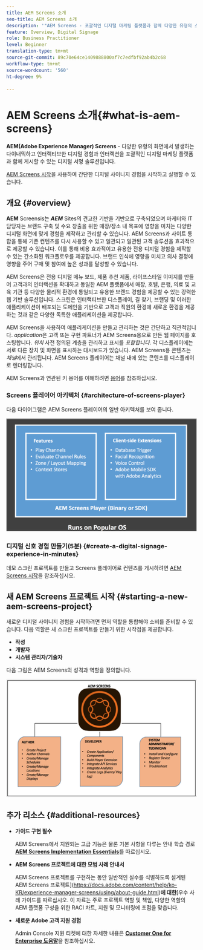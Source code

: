 ```yaml
---
title: AEM Screens 소개
seo-title: AEM Screens 소개
description: '"AEM Screens - 포괄적인 디지털 마케팅 플랫폼과 함께 다양한 유형의 스크린과 관련된 다이내믹하고 인터랙티브한 디지털 경험과 인터랙션을 게시할 수 있는 디지털 서명 솔루션입니다."'
feature: Overview, Digital Signage
role: Business Practitioner
level: Beginner
translation-type: tm+mt
source-git-commit: 89c70e64ce1409888800af7c7edfbf92ab4b2c68
workflow-type: tm+mt
source-wordcount: '560'
ht-degree: 9%

---
```



# AEM Screens 소개{#what-is-aem-screens}

**AEM(Adobe Experience Manager) Screens**  - 다양한 유형의 화면에서 발생하는 다이내믹하고 인터랙티브한 디지털 경험과 인터랙션을 포괄적인 디지털 마케팅 플랫폼과 함께 게시할 수 있는 디지털 서명 솔루션입니다.

[AEM Screens 시작](kickstart-for-aem-screens.md)을 사용하여 간단한 디지털 사이니지 경험을 시작하고 실행할 수 있습니다.

## 개요 {#overview}

**AEM** Screensis는  ***AEM*** Sites의 견고한 기반을 기반으로 구축되었으며 마케터와 IT 담당자는 브랜드 구축 및 수요 창출을 위한 매장/장소 내 목표에 영향을 미치는 다양한 디지털 화면에 맞게 경험을 제작하고 관리할 수 있습니다. AEM Screens과 사이트 통합을 통해 기존 컨텐츠를 다시 사용할 수 있고 일관되고 일관된 고객 솔루션을 효과적으로 제공할 수 있습니다. 이를 통해 비용 효과적이고 유용한 전용 디지털 경험을 제작할 수 있는 간소화된 워크플로우를 제공합니다. 브랜드 인식에 영향을 미치고 의사 결정에 영향을 주어 구매 및 참여에 높은 성과를 달성할 수 있습니다.

AEM Screens은 전용 디지털 메뉴 보드, 제품 추천 제품, 라이프스타일 이미지를 만들어 고객과의 인터랙션을 확대하고 동일한 AEM 플랫폼에서 매장, 호텔, 은행, 의료 및 교육 기관 등 다양한 물리적 환경에 통일되고 유용한 브랜드 경험을 제공할 수 있는 강력한 웹 기반 솔루션입니다. 스크린은 인터랙티브한 디스플레이, 길 찾기, 브랜딩 및 이러한 애플리케이션이 배포되는 도메인을 기반으로 고객과 직원의 환경에 새로운 환경을 제공하는 것과 같은 다양한 독특한 애플리케이션을 제공합니다.

AEM Screens을 사용하여 애플리케이션을 만들고 관리하는 것은 간단하고 직관적입니다. *application*&#x200B;은 고객 또는 구현 파트너가 AEM Screens용으로 만든 웹 페이지를 호스팅합니다. *위치* 사전 정의된 계층을 관리하고 표시를  *포함합니다*. 각 디스플레이에는 서로 다른 장치 및 화면을 표시하는 대시보드가 있습니다. AEM Screens용 콘텐츠는 *채널*&#x200B;에서 관리됩니다. AEM Screens 플레이어는 채널 내에 있는 콘텐츠를 디스플레이로 렌더링합니다.

AEM Screens과 연관된 키 용어를 이해하려면 [용어](screens-glossary.md)를 참조하십시오.

### Screens 플레이어 아키텍처 {#architecture-of-screens-player}

다음 다이어그램은 AEM Screens 플레이어의 일반 아키텍처를 보여 줍니다.

![chlimage_1-29](assets/chlimage_1-29.png)

### 디지털 신호 경험 만들기(5분) {#create-a-digital-signage-experience-in-minutes}

데모 스크린 프로젝트를 만들고 Screens 플레이어로 컨텐츠를 게시하려면 [AEM Screens 시작](kickstart-for-aem-screens.md)을 참조하십시오.

## 새 AEM Screens 프로젝트 시작 {#starting-a-new-aem-screens-project}

새로운 디지털 사이니지 경험을 시작하려면 먼저 역할을 통합해야 소비를 준비할 수 있습니다. 다음 역할은 새 스크린 프로젝트를 만들기 위한 시작점을 제공합니다.

* **작성**
* **개발자**
* **시스템 관리자/기술자**

다음 그림은 AEM Screens의 성격과 역할을 정의합니다.

![chlimage_1-30](assets/chlimage_1-30.png)


## 추가 리소스 {#additional-resources}

* **가이드 구현 필수**

   AEM Screens에서 지원되는 고급 기능은 물론 기본 사항을 다루는 안내 학습 경로 **[AEM Screens Implementation Essentials](https://guided.adobe.com/?launch=AEM-7a#recommended/solutions/experience-manager)**&#x200B;를 따르십시오.

* **AEM Screens 프로젝트에 대한 모범 사례 안내서**

   AEM Screens 프로젝트를 구현하는 동안 일반적인 실수를 식별하도록 설계된 AEM Screens 프로젝트](https://docs.adobe.com/content/help/ko-KR/experience-manager-screens/using/about-guide.html)**에 대한**[&#x200B;우수 사례 가이드를 따르십시오. 이 자료는 주로 프로젝트 역할 및 책임, 다양한 역할의 AEM 플랫폼 구성을 위한 RACI 차트, 지원 및 모니터링에 초점을 맞춥니다.

* **새로운 Adobe 고객 지원 경험**

   Admin Console 지원 티켓에 대한 자세한 내용은 **[Customer One for Enterprise 도움말](https://docs.adobe.com/content/help/en/customer-one/using/home.htmlhome.html#)**&#x200B;을 참조하십시오.

